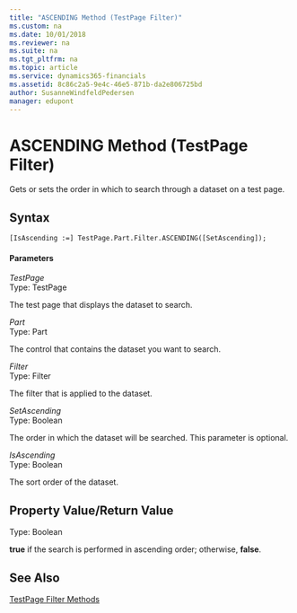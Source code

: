 ```yaml
---
title: "ASCENDING Method (TestPage Filter)"
ms.custom: na
ms.date: 10/01/2018
ms.reviewer: na
ms.suite: na
ms.tgt_pltfrm: na
ms.topic: article
ms.service: dynamics365-financials
ms.assetid: 8c86c2a5-9e4c-46e5-871b-da2e806725bd
author: SusanneWindfeldPedersen
manager: edupont
---
```


 

# ASCENDING Method (TestPage Filter)
Gets or sets the order in which to search through a dataset on a test page.  
  
## Syntax  
  
```  
[IsAscending :=] TestPage.Part.Filter.ASCENDING([SetAscending]);  
```  
  
#### Parameters  
 *TestPage*  
 Type: TestPage  
  
 The test page that displays the dataset to search.  
  
 *Part*  
 Type: Part  
  
 The control that contains the dataset you want to search.  
  
 *Filter*  
 Type: Filter  
  
 The filter that is applied to the dataset.  
  
 *SetAscending*  
 Type: Boolean  
  
 The order in which the dataset will be searched. This parameter is optional.  
  
 *IsAscending*  
 Type: Boolean  
  
 The sort order of the dataset.  
  
## Property Value/Return Value  
 Type: Boolean  
  
 **true** if the search is performed in ascending order; otherwise, **false**.  
  
## See Also  
 [TestPage Filter Methods](devenv-TestPage-Filter-Methods.md)